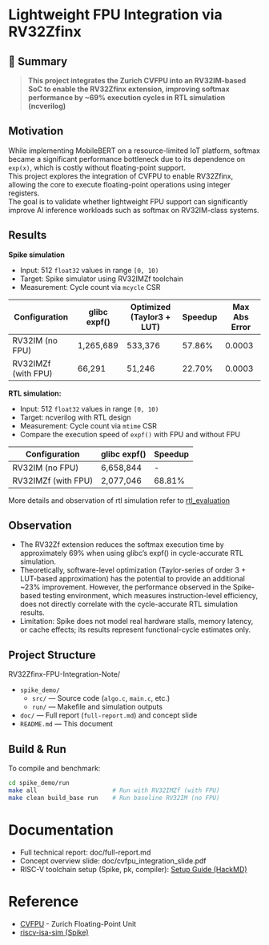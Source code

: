 # Lightweight FPU Integration via RV32Zfinx

## 📌 Summary
> **This project integrates the Zurich CVFPU into an RV32IM-based SoC to enable the RV32Zfinx extension, improving softmax performance by ~69% execution cycles in RTL simulation (ncverilog)**

## Motivation
While implementing MobileBERT on a resource-limited IoT platform, softmax became a significant performance bottleneck due to its dependence on `exp(x)`, which is costly without floating-point support.  
This project explores the integration of CVFPU to enable RV32Zfinx, allowing the core to execute floating-point operations using integer registers.  
The goal is to validate whether lightweight FPU support can significantly improve AI inference workloads such as softmax on RV32IM-class systems.

## Results
**Spike simulation**
- Input: 512 `float32` values in range `[0, 10)`
- Target: Spike simulator using RV32IMZf toolchain
- Measurement: Cycle count via `mcycle` CSR

| Configuration           | glibc expf() | Optimized (Taylor3 + LUT) | Speedup    | Max Abs Error |
|-------------------------|--------------|----------------------------|------------|----------------|
| RV32IM (no FPU)         | 1,265,689    | 533,376                    | 57.86%     | 0.0003         |
| RV32IMZf (with FPU)     | 66,291       | 51,246                     | 22.70%     | 0.0003         |

**RTL simulation:** 
- Input: 512 `float32` values in range `[0, 10)`
- Target: ncverilog with RTL design
- Measurement: Cycle count via `mtime` CSR
- Compare the execution speed of `expf()` with FPU and without FPU

| Configuration           | glibc expf() | Speedup        |
|-------------------------|--------------|----------------|
| RV32IM (no FPU)         | 6,658,844    | -              |
| RV32IMZf (with FPU)     |  2,077,046   | 68.81%         |

More details and observation of rtl simulation refer to [rtl_evaluation](https://github.com/ytcheng-lab/RV32Zfinx-FPU-Integration-Note/blob/main/doc/rtl_evaluation.md)

## Observation
- The RV32Zf extension reduces the softmax execution time by approximately 69% when using glibc’s expf() in cycle-accurate RTL simulation.
- Theoretically, software-level optimization (Taylor-series of order 3 + LUT-based approximation) has the potential to provide an additional ~23% improvement. However, the performance observed in the Spike-based testing environment, which measures instruction-level efficiency, does not directly correlate with the cycle-accurate RTL simulation results.
- Limitation: Spike does not model real hardware stalls, memory latency, or cache effects; its results represent functional-cycle estimates only.

## Project Structure
RV32Zfinx-FPU-Integration-Note/
- `spike_demo/`
  - `src/` — Source code (`algo.c`, `main.c`, etc.)
  - `run/` — Makefile and simulation outputs
- `doc/` — Full report (`full-report.md`) and concept slide
- `README.md` — This document

## Build & Run
To compile and benchmark:
```bash
cd spike_demo/run
make all                     # Run with RV32IMZf (with FPU)
make clean build_base run    # Run baseline RV32IM (no FPU)
```

# Documentation
- Full technical report: doc/full-report.md
- Concept overview slide: doc/cvfpu_integration_slide.pdf
- RISC-V toolchain setup (Spike, pk, compiler): [Setup Guide (HackMD)](https://hackmd.io/Ouj3SnvZTQ-1iiaWfvpPMQ)

# Reference
- [CVFPU](https://github.com/openhwgroup/cvfpu) - Zurich Floating-Point Unit
- [riscv-isa-sim (Spike)](https://github.com/riscv/riscv-isa-sim)
